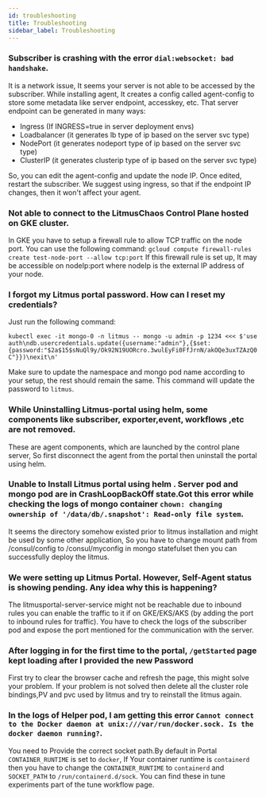 ```yaml
---
id: troubleshooting
title: Troubleshooting
sidebar_label: Troubleshooting
---
```


### Subscriber is crashing with the error `dial:websocket: bad handshake`.

It is a network issue, It seems your server is not able to be accessed by the subscriber. 
While installing agent, It creates a config called agent-config to store some metadata like server endpoint, accesskey, etc. That server endpoint can be generated in many ways:
- Ingress (If INGRESS=true in server deployment envs)
- Loadbalancer (it generates lb type of ip based on the server svc type)
- NodePort (it generates nodeport type of ip based on the server svc type)
- ClusterIP (it generates clusterip type of ip based on the server svc type)

So, you can edit the agent-config and update the node IP. Once edited, restart the subscriber.
We suggest using ingress, so that if the endpoint IP changes, then it won't affect your agent.

### Not able to connect to the LitmusChaos Control Plane hosted on GKE cluster.

In GKE you have to setup a firewall rule to allow TCP traffic on the node port. You can use the following command:
`gcloud compute firewall-rules create test-node-port --allow tcp:port`
If this firewall rule is set up, It may be accessible on nodeIp:port where nodeIp is the external IP address of your node.

###  I forgot my Litmus portal password. How can I reset my credentials?

Just run the following command:

``kubectl exec -it mongo-0 -n litmus -- mongo -u admin -p 1234 <<< $'use auth\ndb.usercredentials.update({username:"admin"},{$set:{password:"$2a$15$sNuQl9y/Ok92N19UORcro.3wulEyFi0FfJrnN/akOQe3uxTZAzQ0C"}})\nexit\n'``

Make sure to update the namespace and mongo pod name according to your setup, the rest should remain the same. This command will update the password to `litmus`.

###  While Uninstalling Litmus-portal using helm, some components like subscriber, exporter,event, workflows ,etc are not removed.

These are agent components, which are launched by the control plane server, So first disconnect the agent from the portal then uninstall the portal using helm.

###  Unable to Install Litmus portal using helm . Server pod and mongo pod are in CrashLoopBackOff state.Got this error while checking the logs of mongo container `chown: changing ownership of '/data/db/.snapshot': Read-only file system`.

 It seems the directory somehow existed prior to litmus installation and might be used by some other application,
 So you have to change mount path from /consul/config to /consul/myconfig in mongo statefulset then you can successfully deploy the litmus.

### We were setting up Litmus Portal. However, Self-Agent status is showing pending. Any idea why this is happening?

The litmusportal-server-service might not be reachable due to inbound rules you can enable the traffic to it if on GKE/EKS/AKS (by adding the port to inbound rules for traffic).
You have to check the logs of the subscriber pod and expose the port mentioned for the communication with the server.

### After logging in for the first time to the portal, `/getStarted` page  kept loading after I provided the new Password

First try to clear the browser cache and refresh the page, this might solve your problem.
If your problem is not solved then delete all the cluster role bindings,PV and pvc used by litmus and try to reinstall the litmus again.

### In the logs of Helper pod, I am getting this error `Cannot connect to the Docker daemon at unix:///var/run/docker.sock. Is the docker daemon running?`.

You need to Provide the correct socket path.By default in Portal `CONTAINER_RUNTIME` is set to `docker`, 
If  Your container runtime is `containerd` then  you have to change the `CONTAINER_RUNTIME` to `containerd`  and `SOCKET_PATH` to `/run/containerd.d/sock`.
You can find these in tune experiments part of the tune workflow page.

